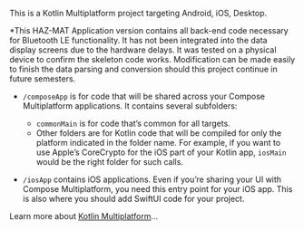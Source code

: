 This is a Kotlin Multiplatform project targeting Android, iOS, Desktop.

*This HAZ-MAT Application version contains all back-end code necessary for Bluetooth LE functionality. It has not been integrated into the data display screens due to the hardware delays.
It was tested on a physical device to confirm the skeleton code works.
Modification can be made easily to finish the data parsing and conversion should this project continue in future semesters.

* `/composeApp` is for code that will be shared across your Compose Multiplatform applications.
  It contains several subfolders:
  - `commonMain` is for code that’s common for all targets.
  - Other folders are for Kotlin code that will be compiled for only the platform indicated in the folder name.
    For example, if you want to use Apple’s CoreCrypto for the iOS part of your Kotlin app,
    `iosMain` would be the right folder for such calls.

* `/iosApp` contains iOS applications. Even if you’re sharing your UI with Compose Multiplatform, 
  you need this entry point for your iOS app. This is also where you should add SwiftUI code for your project.


Learn more about [Kotlin Multiplatform](https://www.jetbrains.com/help/kotlin-multiplatform-dev/get-started.html)…

